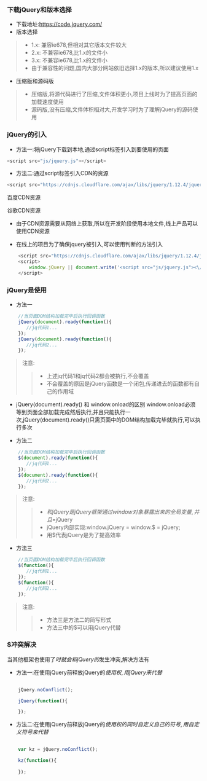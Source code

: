 ### 下载jQuery和版本选择
* 下载地址:https://code.jquery.com/
* 版本选择

> * 1.x: 兼容ie678,但相对其它版本文件较大
> * 2.x: 不兼容ie678,比1.x的文件小
> * 3.x: 不兼容ie678,比1.x的文件小
> * 由于兼容性的问题,国内大部分网站依旧选择1.x的版本,所以建议使用1.x

* 压缩版和源码版

> * 压缩版,将源代码进行了压缩,文件体积更小,项目上线时为了提高页面的加载速度使用
> * 源码版,没有压缩,文件体积相对大,开发学习时为了理解jQuery的源码使用

### jQuery的引入
* 方法一:将jQuery下载到本地,通过script标签引入到要使用的页面

```javascript 
<script src="js/jquery.js"></script>
```

* 方法二:通过script标签引入CDN的资源

```javascript 
<script src="https://cdnjs.cloudflare.com/ajax/libs/jquery/1.12.4/jquery.min.js"></script>
```
百度CDN资源
<script src="https://apps.bdimg.com/libs/jquery/2.1.4/jquery.min.js"></script>
谷歌CDN资源
<script src="http://ajax.googleapis.com/ajax/libs/jquery/1.10.2/jquery.min.js">
</script>

* 由于CDN资源需要从网络上获取,所以在开发阶段使用本地文件,线上产品可以使用CDN资源

* 在线上的项目为了确保jquery被引入,可以使用判断的方法引入

```javascript   
    <script src="https://cdnjs.cloudflare.com/ajax/libs/jquery/1.12.4/jquery.min.js"></script>
    <script>
        window.jQuery || document.write('<script src="js/jquery.js"><\/script>');
    </script>
```

### jQuery是使用
* 方法一
```javascript
    //当页面DOM结构加载完毕后执行回调函数   
    jQuery(document).ready(function(){
       //jq代码1... 
    });
    jQuery(document).ready(function(){
       //jq代码2...
    });    
```

> 注意:
> > * 上述jq代码1和jq代码2都会被执行,不会覆盖
> > * 不会覆盖的原因是jQuery函数是一个闭包,传递进去的函数都有自己的作用域

* jQuery(document).ready() 和 window.onload的区别
 window.onload必须等到页面全部加载完成然后执行,并且只能执行一次,jQuery(document).ready()只需页面中的DOM结构加载完毕就执行,可以执行多次

* 方法二
```javascript
    //当页面DOM结构加载完毕后执行回调函数   
    $(document).ready(function(){
       //jq代码1... 
    });
    $(document).ready(function(){
       //jq代码2...
    });    
```

> 注意: 
>> * $和jQuery是jQuery框架通过window对象暴露出来的全局变量,并且$=jQuery
>> * jQuery内部实现:window.jQuery = window.$ = jQuery;
>> * 用$代表jQuery是为了提高效率


* 方法三
```javascript
    //当页面DOM结构加载完毕后执行回调函数   
    $(function(){
       //jq代码1... 
    });
    $(function(){
       //jq代码2...
    });    
```

> 注意:
>> * 方法三是方法二的简写形式
>> * 方法三中的$可以用jQuery代替

### $冲突解决
当其他框架也使用了$时就会和jQuery的$发生冲突,解决方法有

* 方法一:在使用jQuery前释放jQuery的$使用权,用jQuery来代替$
```javascript
    
    jQuery.noConflict();

    jQuery(function(){

    });

```
* 方法二:在使用jQuery前释放jQuery的$使用权的同时自定义自己的符号,用自定义符号来代替$

```javascript   
    
    var kz = jQuery.noConflict();

    kz(function(){
    
    });
```


